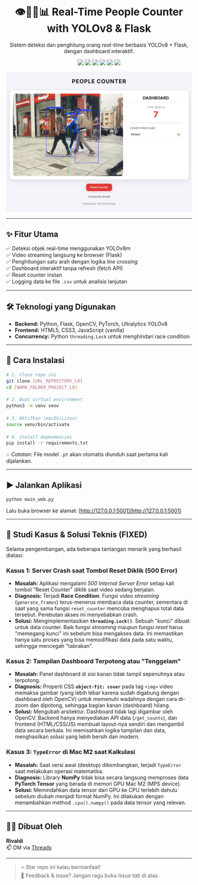 <h1 align="center">👁️🚶‍♂️📊 Real-Time People Counter with YOLOv8 & Flask</h1>
<p align="center">Sistem deteksi dan penghitung orang <i>real-time</i> berbasis YOLOv8 + Flask, dengan dashboard interaktif.</p>

<p align="center">
  <img src="https://img.shields.io/badge/Flask-000000?style=for-the-badge&logo=flask&logoColor=white" />
  <img src="https://img.shields.io/badge/PyTorch-EE4C2C?style=for-the-badge&logo=pytorch&logoColor=white" />
  <img src="https://img.shields.io/badge/OpenCV-5C3EE8?style=for-the-badge&logo=opencv&logoColor=white" />
  <img src="https://img.shields.io/badge/YOLOv8-FFCC00?style=for-the-badge&logo=github&logoColor=black" />
  <img src="https://img.shields.io/badge/JavaScript-F7DF1E?style=for-the-badge&logo=javascript&logoColor=black" />
  <img src="https://img.shields.io/badge/HTML/CSS-E34F26?style=for-the-badge&logo=html5&logoColor=white" />
</p>

<p align="center">
  <img src="SCREENSHOT.jpeg" alt="Live Demo Aplikasi" width="700"/>
</p>

---

## ✨ Fitur Utama

✅ Deteksi objek real-time menggunakan YOLOv8m  
✅ Video streaming langsung ke browser (Flask)  
✅ Penghitungan satu arah dengan logika *line crossing*  
✅ Dashboard interaktif tanpa refresh (fetch API)  
✅ Reset counter instan  
✅ Logging data ke file `.csv` untuk analisis lanjutan  

---

## 🛠️ Teknologi yang Digunakan

- **Backend:** Python, Flask, OpenCV, PyTorch, Ultralytics YOLOv8  
- **Frontend:** HTML5, CSS3, JavaScript (vanilla)  
- **Concurrency:** Python `threading.Lock` untuk menghindari race condition

---

## 🚀 Cara Instalasi

```bash
# 1. Clone repo ini
git clone [URL_REPOSITORY_LO]
cd [NAMA_FOLDER_PROJECT_LO]

# 2. Buat virtual environment
python3 -m venv venv

# 3. Aktifkan (macOS/Linux)
source venv/bin/activate

# 4. Install dependencies
pip install -r requirements.txt
```

💡 *Catatan:* File model `.pt` akan otomatis diunduh saat pertama kali dijalankan.

---

## ▶️ Jalankan Aplikasi

```bash
python main_web.py
```

Lalu buka browser ke alamat: [http://127.0.0.1:5001](http://127.0.0.1:5001)

---

## 🐞 Studi Kasus & Solusi Teknis (FIXED)

Selama pengembangan, ada beberapa tantangan menarik yang berhasil diatasi:

### Kasus 1: Server Crash saat Tombol Reset Diklik (500 Error)
* **Masalah:** Aplikasi mengalami *500 Internal Server Error* setiap kali tombol "Reset Counter" diklik saat video sedang berjalan.
* **Diagnosis:** Terjadi **Race Condition**. Fungsi *video streaming* (`generate_frames`) terus-menerus membaca data counter, sementara di saat yang sama fungsi `reset_counter` mencoba menghapus total data tersebut. Perebutan akses ini menyebabkan crash.
* **Solusi:** Mengimplementasikan **`threading.Lock()`**. Sebuah "kunci" dibuat untuk data counter. Baik fungsi *streaming* maupun fungsi *reset* harus "memegang kunci" ini sebelum bisa mengakses data. Ini memastikan hanya satu proses yang bisa memodifikasi data pada satu waktu, sehingga mencegah "tabrakan".

### Kasus 2: Tampilan Dashboard Terpotong atau "Tenggelam"
* **Masalah:** Panel dashboard di sisi kanan tidak tampil sepenuhnya atau terpotong.
* **Diagnosis:** Properti CSS **`object-fit: cover`** pada tag `<img>` video memaksa gambar (yang lebih lebar karena sudah digabung dengan dashboard oleh OpenCV) untuk memenuhi wadahnya dengan cara di-zoom dan dipotong, sehingga bagian kanan (dashboard) hilang.
* **Solusi:** Mengubah arsitektur. Dashboard tidak lagi digambar oleh OpenCV. Backend hanya menyediakan API data (`/get_counts`), dan frontend (HTML/CSS/JS) membuat layout-nya sendiri dan mengambil data secara berkala. Ini memisahkan logika tampilan dan data, menghasilkan solusi yang lebih bersih dan modern.

### Kasus 3: `TypeError` di Mac M2 saat Kalkulasi
* **Masalah:** Saat versi awal (desktop) dikembangkan, terjadi `TypeError` saat melakukan operasi matematika.
* **Diagnosis:** Library **NumPy** tidak bisa secara langsung memproses data **PyTorch Tensor** yang berada di memori GPU Mac M2 (MPS device).
* **Solusi:** Memindahkan data tensor dari GPU ke CPU terlebih dahulu sebelum diubah menjadi format NumPy. Ini dilakukan dengan menambahkan method `.cpu().numpy()` pada data tensor yang relevan.

---

## 👨‍💻 Dibuat Oleh

**Rivaldi**   
📫 DM via [Threads](https://www.threads.net/@awpetrik)

---

> ⭐ Star repo ini kalau bermanfaat!  
> 👀 Feedback & issue? Jangan ragu buka *Issue tab* di atas.

